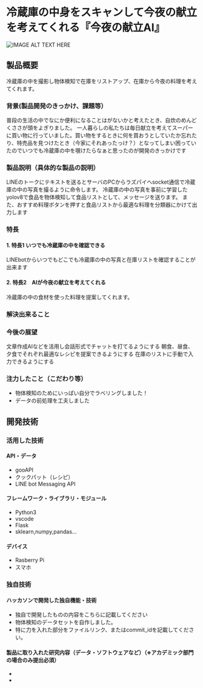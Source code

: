 # 冷蔵庫の中身をスキャンして今夜の献立を考えてくれる『今夜の献立AI』

![IMAGE ALT TEXT HERE](https://drive.google.com/uc?id=1Raqu05Tu8uy7-4OmhOU8KfaD07uNzjQx)

## 製品概要
冷蔵庫の中を撮影し物体検知で在庫をリストアップ、在庫から今夜の料理を考えてくれます。
### 背景(製品開発のきっかけ、課題等）
普段の生活の中でなにか便利になることはがないかと考えたとき、自炊のめんどくささが頭をよぎりました。
一人暮らしの私たちは毎日献立を考えてスーパーに買い物に行っていました。買い物をするときに何を買おうとしていたか忘れたり、特売品を見つけたとき（今家にそれあったっけ？）となってしまい困っていたのでいつでも冷蔵庫の中を覗けたらなぁと思ったのが開発のきっかけです
### 製品説明（具体的な製品の説明）
LINEのトークにテキストを送るとサーバのPCからラズパイへsocket通信で冷蔵庫の中の写真を撮るように命令します。
冷蔵庫の中の写真を事前に学習したyolov8で食品を物体検知して食品リストとして、メッセージを送ります。
また、おすすめ料理ボタンを押すと食品リストから最適な料理を分類器にかけて出力します

### 
### 特長
#### 1. 特長1 いつでも冷蔵庫の中を確認できる
LINEbotからいつでもどこでも冷蔵庫の中の写真と在庫リストを確認することが出来ます
#### 2. 特長2　AIが今夜の献立を考えてくれる
冷蔵庫の中の食材を使った料理を提案してくれます。

### 解決出来ること
### 今後の展望
文章作成AIなどを活用し会話形式でチャットを打てるようにする
朝食、昼食、夕食でそれぞれ最適なレシピを提案できるようにする
在庫のリストに手動で入力できるようにする
### 注力したこと（こだわり等）
* 物体検知のためにいっぱい自分でラベリングしました！
* データの前処理を工夫しました

## 開発技術
### 活用した技術
#### API・データ
* gooAPI
* クックパット（レシピ）
* LINE bot Messaging API

#### フレームワーク・ライブラリ・モジュール
* Python3
* vscode
* Flask
* sklearn,numpy,pandas…

#### デバイス
* Rasberry Pi
* スマホ

### 独自技術
#### ハッカソンで開発した独自機能・技術
* 独自で開発したものの内容をこちらに記載してください
* 物体検知のデータセットを自作しました。
* 特に力を入れた部分をファイルリンク、またはcommit_idを記載してください。

#### 製品に取り入れた研究内容（データ・ソフトウェアなど）（※アカデミック部門の場合のみ提出必須）
* 
* 
